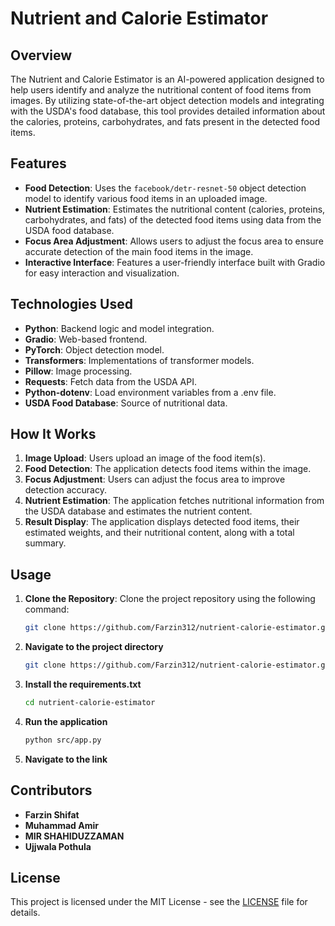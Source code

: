 # Nutrient and Calorie Estimator

## Overview
The Nutrient and Calorie Estimator is an AI-powered application designed to help users identify and analyze the nutritional content of food items from images. By utilizing state-of-the-art object detection models and integrating with the USDA's food database, this tool provides detailed information about the calories, proteins, carbohydrates, and fats present in the detected food items.

## Features
- **Food Detection**: Uses the `facebook/detr-resnet-50` object detection model to identify various food items in an uploaded image.
- **Nutrient Estimation**: Estimates the nutritional content (calories, proteins, carbohydrates, and fats) of the detected food items using data from the USDA food database.
- **Focus Area Adjustment**: Allows users to adjust the focus area to ensure accurate detection of the main food items in the image.
- **Interactive Interface**: Features a user-friendly interface built with Gradio for easy interaction and visualization.

## Technologies Used
- **Python**: Backend logic and model integration.
- **Gradio**: Web-based frontend.
- **PyTorch**: Object detection model.
- **Transformers**: Implementations of transformer models.
- **Pillow**: Image processing.
- **Requests**: Fetch data from the USDA API.
- **Python-dotenv**: Load environment variables from a .env file.
- **USDA Food Database**: Source of nutritional data.

## How It Works
1. **Image Upload**: Users upload an image of the food item(s).
2. **Food Detection**: The application detects food items within the image.
3. **Focus Adjustment**: Users can adjust the focus area to improve detection accuracy.
4. **Nutrient Estimation**: The application fetches nutritional information from the USDA database and estimates the nutrient content.
5. **Result Display**: The application displays detected food items, their estimated weights, and their nutritional content, along with a total summary.

## Usage
1. **Clone the Repository**: Clone the project repository using the following command:
   ```bash
   git clone https://github.com/Farzin312/nutrient-calorie-estimator.git

2. **Navigate to the project directory**
   ```bash
   git clone https://github.com/Farzin312/nutrient-calorie-estimator.git
   
3. **Install the requirements.txt**
   ```bash
   cd nutrient-calorie-estimator
   
4. **Run the application**
   ```bash
   python src/app.py

5. **Navigate to the link**
   
## Contributors
- **Farzin Shifat**
- **Muhammad Amir**
- **MIR SHAHIDUZZAMAN**
- **Ujjwala Pothula**

## License
This project is licensed under the MIT License - see the [LICENSE](LICENSE) file for details.
